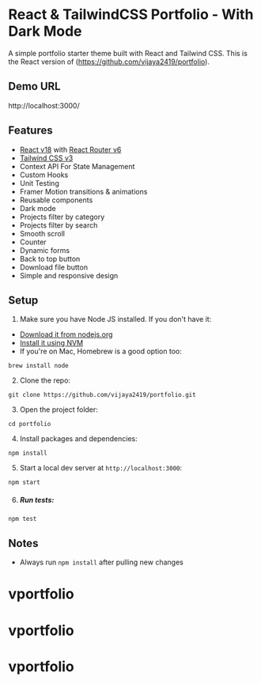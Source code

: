 # React & TailwindCSS Portfolio - With Dark Mode

A simple portfolio starter theme built with React and Tailwind CSS. This is the React version of (https://github.com/vijaya2419/portfolio).

## Demo URL

http://localhost:3000/

## Features

-   [React v18](https://reactjs.org) with [React Router v6](https://reactrouter.com)
-   [Tailwind CSS v3](https://tailwindcss.com)
-   Context API For State Management
-   Custom Hooks
-   Unit Testing
-   Framer Motion transitions & animations
-   Reusable components
-   Dark mode
-   Projects filter by category
-   Projects filter by search
-   Smooth scroll
-   Counter
-   Dynamic forms
-   Back to top button
-   Download file button
-   Simple and responsive design

## Setup

1. Make sure you have Node JS installed. If you don't have it:

-   [Download it from nodejs.org](https://nodejs.org)
-   [Install it using NVM ](https://github.com/nvm-sh/nvm)
-   If you're on Mac, Homebrew is a good option too:

```
brew install node
```

2. Clone the repo:

```
git clone https://github.com/vijaya2419/portfolio.git
```

3. Open the project folder:

```
cd portfolio
```

4. Install packages and dependencies:

```
npm install
```

5. Start a local dev server at `http://localhost:3000`:

```
npm start
```

6. ##### Run tests:

```
npm test
```

## Notes

-   Always run `npm install` after pulling new changes

# vportfolio
# vportfolio
# vportfolio
